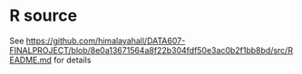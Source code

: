 # R source

See https://github.com/himalayahall/DATA607-FINALPROJECT/blob/8e0a13671564a8f22b304fdf50e3ac0b2f1bb8bd/src/README.md for details
